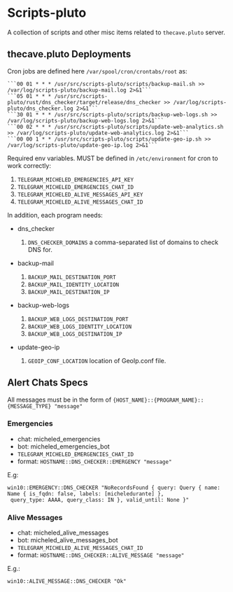 # Scripts-pluto
A collection of scripts and other misc items related to `thecave.pluto` server.

## thecave.pluto Deployments
Cron jobs are defined here `/var/spool/cron/crontabs/root` as:

    ```00 01 * * * /usr/src/scripts-pluto/scripts/backup-mail.sh >> /var/log/scripts-pluto/backup-mail.log 2>&1```
    ```05 01 * * * /usr/src/scripts-pluto/rust/dns_checker/target/release/dns_checker >> /var/log/scripts-pluto/dns_checker.log 2>&1```
    ```30 01 * * * /usr/src/scripts-pluto/scripts/backup-web-logs.sh >> /var/log/scripts-pluto/backup-web-logs.log 2>&1```
    ```00 02 * * * /usr/src/scripts-pluto/scripts/update-web-analytics.sh >> /var/log/scripts-pluto/update-web-analytics.log 2>&1```
    ```00 00 1 * * /usr/src/scripts-pluto/scripts/update-geo-ip.sh >> /var/log/scripts-pluto/update-geo-ip.log 2>&1```

Required env variables. MUST be defined in `/etc/environment` for cron to work correctly:
1. `TELEGRAM_MICHELED_EMERGENCIES_API_KEY`
1. `TELEGRAM_MICHELED_EMERGENCIES_CHAT_ID`
1. `TELEGRAM_MICHELED_ALIVE_MESSAGES_API_KEY`
1. `TELEGRAM_MICHELED_ALIVE_MESSAGES_CHAT_ID`

In addition, each program needs:

- dns_checker
    1. `DNS_CHECKER_DOMAINS` a comma-separated list of domains to check DNS for.
    
- backup-mail
    1. `BACKUP_MAIL_DESTINATION_PORT`
    1. `BACKUP_MAIL_IDENTITY_LOCATION`
    1. `BACKUP_MAIL_DESTINATION_IP`
    
- backup-web-logs
    1. `BACKUP_WEB_LOGS_DESTINATION_PORT`
    1. `BACKUP_WEB_LOGS_IDENTITY_LOCATION`
    1. `BACKUP_WEB_LOGS_DESTINATION_IP`

- update-geo-ip
    1. `GEOIP_CONF_LOCATION` location of GeoIp.conf file.

## Alert Chats Specs
All messages must be in the form of
`{HOST_NAME}::{PROGRAM_NAME}::{MESSAGE_TYPE} "message"`

### Emergencies
- chat: micheled_emergencies
- bot: micheled_emergencies_bot
- `TELEGRAM_MICHELED_EMERGENCIES_CHAT_ID`
- format: `HOSTNAME::DNS_CHECKER::EMERGENCY "message"`

E.g:
```
win10::EMERGENCY::DNS_CHECKER "NoRecordsFound { query: Query { name: Name { is_fqdn: false, labels: [micheledurante] },
 query_type: AAAA, query_class: IN }, valid_until: None }"
```

### Alive Messages
- chat: micheled_alive_messages
- bot: micheled_alive_messages_bot
- `TELEGRAM_MICHELED_ALIVE_MESSAGES_CHAT_ID`
- format: `HOSTNAME::DNS_CHECKER::ALIVE_MESSAGE "message"`

E.g.:
```
win10::ALIVE_MESSAGE::DNS_CHECKER "Ok"
```
